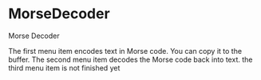 # MorseDecoder
Morse Decoder

The first menu item encodes text in Morse code. You can copy it to the buffer.
The second menu item decodes the Morse code back into text.
the third menu item is not finished yet
